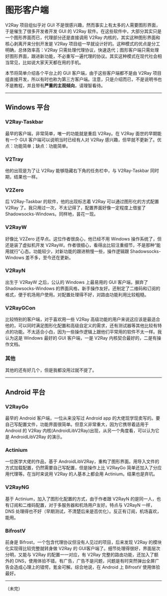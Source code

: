 # 图形客户端

V2Ray 项目组似乎对 GUI 不是很感兴趣，然而事实上有太多的人需要图形界面，于是催生了很多开发者开发 GUI 的 V2Ray 软件。在这些软件中，大部分其实只是一个图形界面而已，代理部分还是直接调用 V2Ray 内核的，其实这种图形界面和核心剥离开来分别开发是 V2Ray 项目组一早就设计好的。这种模式的优点是分工明确，总体效率高：V2Ray 只需处理代理协议，快速迭代；图形客户端只需处理好图形界面，跟进新功能，不必重写一遍代理的协议。其实这种模式在现代社会相当常见，比如说大家天天都在用的手机。

本节将简单介绍各个平台上的 GUI 客户端，由于这些客户端都不是由 V2Ray 项目组直接开发，所以有时也称为第三方客户端。注意，只是介绍而已，不是说明书也不是教程，并且带有**严重的主观倾向**，请理智看待。

-----
## Windows 平台

### V2Ray-Taskbar 

最早的客户端，非常简单，唯一的功能就是重启 V2Ray。在 V2Ray 面世的早期能有一个 GUI 客户端可以说明当时已经有人对 V2Ray 感兴趣，但早就不更新了。优点：功能简单；缺点：功能简单。

### V2Tray
 
他的出现是为了让 V2Ray 能够隐藏右下角的任务栏中，与 V2Ray-Taskbar 同时期，结果也一样。

### V2Zero

后 V2Ray-Taskbar 的软件，他的出现标志着 V2Ray 可以通过图形化的方式配置 V2Ray 了。我只用过一次，不太记得了，配置界面好像一定程度上借鉴了 Shadowsocks-Windows。同样地，昙花一现。

### V2RayW

好像比 V2Zero 还早点。这位作者很良心，他已经不用 Windows 操作系统了，但还是装了虚拟机开发 V2RayW。作者很细心，看得出比较注重细节，不是那种“能用就行”心态。功能较少，对新功能的跟进稍慢一些，操作逻辑跟 Shadowsocks-Windows 差不多，至今还在更新。

### V2RayN

出生于 V2RayW 之后，公认的 Windows 上最易用的 GUI 客户端，摒弃了 Shadowsocks-Windows 的界面风格，新手操作友好。还制定了二维码和订阅的格式，便于机场用户使用。对配置处理得不好，对路由功能利用比较粗糙。

### V2RayGCon

比较特别的客户端，对于喜欢用一些 V2Ray 高级功能的用户来说这应该是最适合他的，可以同时满足图形化配置和高级自定义的需求，还有测试器等其他比较有特点的功能。不太适合小白，因为一些操作逻辑上跟他们平常用的软件不太一样。我认为这是 Windows 最好的 GUI 客户端，一是 V2Ray 内核契合最好的，二是有操作文档。

### 其他

其他的还有好几个，但是我都没用过就不提了。

-----
## Android 平台

### V2RayGo 

最早的 Android 客户端，一位从来没写过 Android app 的大佬现学现卖写的。要自己写配置文件，功能界面很简单。但意义非常重大，因为它携带着适用于 Android 的 V2Ray 内核(AndroidLibV2Ray)出现，从另一个角度看，可以认为它是 AndroidLibV2Ray 的演示。

### Actinium

一位医学大佬的作品，基于 AndroidLibV2Ray，重构了图形界面。用导入文件的方式加载配置，仍然需要自己写配置，但是操作上比 V2RayGo 简单还加入了分应用代理等。在当时来说用 V2Ray 的人基本上都会用 Actinium。结果也是弃坑。

### V2RayNG 

基于 Actinium，加入了图形化配置的方式，由于作者跟 V2RayN 的是同一人，也有订阅和二维码配置，对于多服务器和机场用户友好。特点与 V2RayN 一样，DNS 处理得也不好（早期测试，不清楚后来是否优化）。反正有订阅，机场喜欢，能用。

### BifrostV

前身是 Bifrost，一个包含代理协议但没有人见过的项目，后来发现 V2Ray 的模块化实现得比较完整就转身做 V2Ray 的 GUI客户端了。细节处理得很好，界面层次分明，又能与 V2Ray 的配置一一对应，有 V2Ray 完整的路由功能，还加入了额外的 DNS，使用体验不错。有广告，广告不是问题，问题是有时突然弹出全屏广告会造成心理上的错愕，氪金可解。综合地说，在 Android 上 BifrostV 使用体验最好。

-----
（未完）
